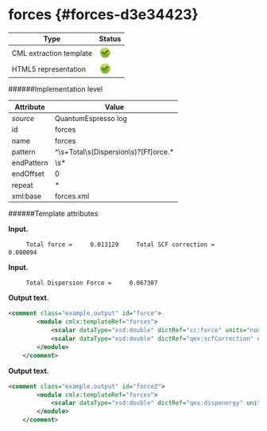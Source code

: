 # forces {#forces-d3e34423}


| Type                                                                                                                                                | Status                                                                                                                                              |
|----|----|
| CML extraction template                                                                                                                             | ![](/imgs/Total.png)                                                                                                                                |
| HTML5 representation                                                                                                                                | ![](/imgs/Total.png)                                                                                                                                |

######Implementation level

| Attribute                                                                                                                                           | Value                                                                                                                                               |
|----|----|
| *source*                                                                                                                                            | QuantumEspresso log                                                                                                                                 |
| id                                                                                                                                                  | forces                                                                                                                                              |
| name                                                                                                                                                | forces                                                                                                                                              |
| pattern                                                                                                                                             | \^\\s+Total\\s(Dispersion\\s)?\[Ff\]orce.\*                                                                                                         |
| endPattern                                                                                                                                          | \\s\*                                                                                                                                               |
| endOffset                                                                                                                                           | 0                                                                                                                                                   |
| repeat                                                                                                                                              | \*                                                                                                                                                  |
| xml:base                                                                                                                                            | forces.xml                                                                                                                                          |

######Template attributes

**Input.**

         Total force =     0.013129     Total SCF correction =     0.000094
        
        

**Input.**

         Total Dispersion Force =     0.067387
        
        

**Output text.**

```xml
<comment class="example.output" id="force">
        <module cmlx:templateRef="forces">        
            <scalar dataType="xsd:double" dictRef="cc:force" units="nonsi2:ev.angstrom-1">0.3375602847997187</scalar>
            <scalar dataType="xsd:double" dictRef="qex:scfCorrection" units="nonsi2:ev.angstrom-1">0.002416838050969119</scalar>                        
        </module>
    </comment>
```

**Output text.**

```xml
<comment class="example.output" id="force2">
        <module cmlx:templateRef="forces">
            <scalar dataType="xsd:double" dictRef="qex:dispenergy" units="nonsi2:ev.angstrom-1">1.7325900610708087</scalar>
        </module>
    </comment>
```
